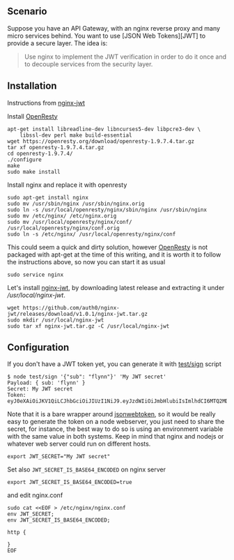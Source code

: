 ---
---

## Scenario

Suppose you have an API Gateway, with an nginx reverse proxy and many
micro services behind. You want to use [JSON Web Tokens][JWT] to provide
a secure layer.
The idea is:

> Use nginx to implement the JWT verification in order to do it once and to decouple services from the security layer.

## Installation

Instructions from [nginx-jwt][nginx-jwt]

Install [OpenResty][OpenResty]

```
apt-get install libreadline-dev libncurses5-dev libpcre3-dev \
    libssl-dev perl make build-essential
wget https://openresty.org/download/openresty-1.9.7.4.tar.gz
tar xf openresty-1.9.7.4.tar.gz
cd openresty-1.9.7.4/
./configure
make
sudo make install
```

Install nginx and replace it with openresty

```
sudo apt-get install nginx
sudo mv /usr/sbin/nginx /usr/sbin/nginx.orig
sudo ln -s /usr/local/openresty/nginx/sbin/nginx /usr/sbin/nginx
sudo mv /etc/nginx/ /etc/nginx.orig
sudo mv /usr/local/openresty/nginx/conf/ /usr/local/openresty/nginx/conf.orig
sudo ln -s /etc/nginx/ /usr/local/openresty/nginx/conf
```

This could seem a quick and dirty solution, however [OpenResty][OpenResty] is not
packaged with apt-get at the time of this writing, and it is worth it to
follow the instructions above, so now you can start it as usual

```
sudo service nginx
```

Let's install [nginx-jwt][nginx-jwt], by downloading latest release and
extracting it under */usr/local/nginx-jwt*.

```
wget https://github.com/auth0/nginx-jwt/releases/download/v1.0.1/nginx-jwt.tar.gz
sudo mkdir /usr/local/nginx-jwt
sudo tar xf nginx-jwt.tar.gz -C /usr/local/nginx-jwt
```

## Configuration

If you don't have a JWT token yet, you can generate it with [test/sign](https://github.com/auth0/nginx-jwt/blob/master/test/sign) script

```
$ node test/sign '{"sub": "flynn"}' 'My JWT secret'
Payload: { sub: 'flynn' }
Secret: My JWT secret
Token: eyJ0eXAiOiJKV1QiLCJhbGciOiJIUzI1NiJ9.eyJzdWIiOiJmbHlubiIsImlhdCI6MTQ2MDU1MzIwNH0.jHAr60QWLMjj3AEbXTyswq5KTxVWbcapLZbtOYqoCA4
```

Note that it is a bare wrapper around [jsonwebtoken][jsonwebtoken], so it would
be really easy to generate the token on a node webserver, you just need to share
the secret, for instance, the best way to do so is using an environment variable
with the same value in both systems. Keep in mind that nginx and nodejs or
whatever web server could run on different hosts.

```
export JWT_SECRET="My JWT secret"
```

Set also `JWT_SECRET_IS_BASE64_ENCODED` on nginx server

```
export JWT_SECRET_IS_BASE64_ENCODED=true
```

and edit nginx.conf

```
sudo cat <<EOF > /etc/nginx/nginx.conf
env JWT_SECRET;
env JWT_SECRET_IS_BASE64_ENCODED;

http {

}
EOF
```

[nginx-jwt]: https://github.com/auth0/nginx-jwt
[OpenResty]: http://openresty.org/
[jsonwebtoken]: https://www.npmjs.com/package/jsonwebtoken
